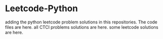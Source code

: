 # Leetcode-Python
adding the python leetcode problem solutions in this repositories. 
The code files are here.
all CTCI problems solutions are here.
some leetcode solutions are here.










































































































































































































































































































































































































































































































































































































































































































































































































































































































































































































































